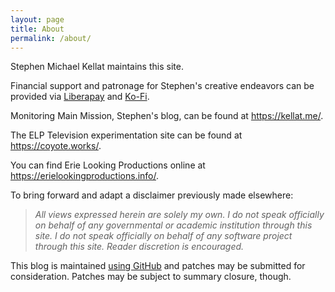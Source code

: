 ```yaml
---
layout: page
title: About
permalink: /about/
---
```


Stephen Michael Kellat maintains this site.  

Financial support and patronage for Stephen's creative endeavors can be provided via [Liberapay](https://liberapay.com/smkellat) and [Ko-Fi](https://ko-fi.com/smkellat).

Monitoring Main Mission, Stephen's blog, can be found at <https://kellat.me/>.

The ELP Television experimentation site can be found at <https://coyote.works/>.  

You can find Erie Looking Productions online at <https://erielookingproductions.info/>.  

To bring forward and adapt a disclaimer previously made elsewhere:  

>*All views expressed herein are solely my own.  I do not speak officially on behalf of any governmental or academic institution through this site.  I do not speak officially on behalf of any software project through this site.  Reader discretion is encouraged.*  

This blog is maintained [using GitHub](https://github.com/skellat/69admins) and patches may be submitted for consideration.  Patches may be subject to summary closure, though.